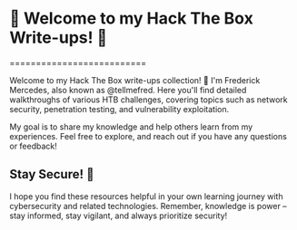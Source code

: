 # 🚀 Welcome to my Hack The Box Write-ups! 🚀
==========================

Welcome to my Hack The Box write-ups collection! 👋 I'm Frederick Mercedes, also known as @tellmefred. Here you'll find detailed walkthroughs of various HTB challenges, covering topics such as network security, penetration testing, and vulnerability exploitation.

My goal is to share my knowledge and help others learn from my experiences. Feel free to explore, and reach out if you have any questions or feedback!

**Stay Secure! 🚀**
-------------------

I hope you find these resources helpful in your own learning journey with cybersecurity and related technologies. Remember, knowledge is power – stay informed, stay vigilant, and always prioritize security!
